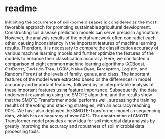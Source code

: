 # readme
Inhibiting the occurrence of soil-borne diseases is considered as the most favorable approach for promoting sustainable agricultural development. Constructing soil disease 
prediction models can serve precision agriculture. However, the analysis results of the metaframework often contradict each other, causing inconsistency in the important 
features of machine learning results. Therefore, it is necessary to compare the classification accuracy of various machine learning models and further optimize the features of 
the models to enhance their classification accuracy. Here, we conducted a comparison of eight common machine learning algorithms (XGBoost, CatBoost, Decision Tree, LGBM, Naïve 
Byes, Perceptron, Logistic, and Random Forest) at the levels of family, genus, and class. The important features of the model were extracted based on the differences in model 
accuracy and important features, followed by an interpretable analysis of these important features using feature importance. Subsequently, the data underwent resampling using 
the SMOTE algorithm, and the results show that the SMOTE-Transformer model performs well, surpassing the training results of the voting and stacking strategies, with an 
accuracy reaching 90%. We have also deployed the SMOTE-Transformer model on sequencing data, which has an accuracy of over 80%. The construction of SMOTE-Transformer model 
provides a new idea for soil microbial data analysis by greatly improving the accuracy and robustness of soil microbial data processing tools.
